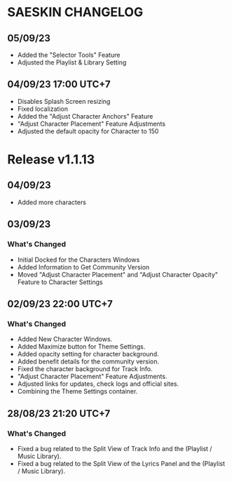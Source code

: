 # SAESKIN CHANGELOG
## 05/09/23
- Added the "Selector Tools" Feature
- Adjusted the Playlist & Library Setting

## 04/09/23 17:00 UTC+7
- Disables Splash Screen resizing
- Fixed localization
- Added the "Adjust Character Anchors" Feature
- "Adjust Character Placement" Feature Adjustments
- Adjusted the default opacity for Character to 150

# Release v1.1.13
## 04/09/23
- Added more characters

## 03/09/23
### What's Changed
- Initial Docked for the Characters Windows
- Added Information to Get Community Version
- Moved "Adjust Character Placement" and "Adjust Character Opacity" Feature to Character Settings

## 02/09/23 22:00 UTC+7
### What's Changed
- Added New Character Windows.
- Added Maximize button for Theme Settings.
- Added opacity setting for character background. 
- Added benefit details for the community version.
- Fixed the character background for Track Info.
- "Adjust Character Placement" Feature Adjustments.
- Adjusted links for updates, check logs and official sites.
- Combining the Theme Settings container.
  
## 28/08/23 21:20 UTC+7
### What's Changed
- Fixed a bug related to the Split View of Track Info and the (Playlist / Music Library).
- Fixed a bug related to the Split View of the Lyrics Panel and the (Playlist / Music Library).
